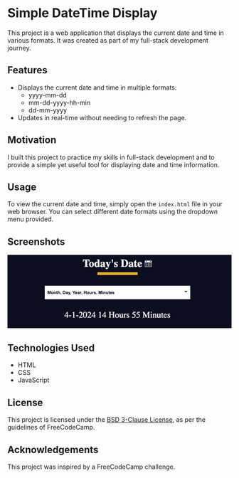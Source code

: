 # Simple DateTime Display

This project is a web application that displays the current date and time in various formats. It was created as part of my full-stack development journey.

## Features

- Displays the current date and time in multiple formats:
  - yyyy-mm-dd
  - mm-dd-yyyy-hh-min
  - dd-mm-yyyy
- Updates in real-time without needing to refresh the page.

## Motivation

I built this project to practice my skills in full-stack development and to provide a simple yet useful tool for displaying date and time information.

## Usage

To view the current date and time, simply open the `index.html` file in your web browser. You can select different date formats using the dropdown menu provided.

## Screenshots

![DateTime Display](dateTimeDisplay.png)

## Technologies Used

- HTML
- CSS
- JavaScript

## License

This project is licensed under the [BSD 3-Clause License](LICENSE.md), as per the guidelines of FreeCodeCamp.

## Acknowledgements

This project was inspired by a FreeCodeCamp challenge.

